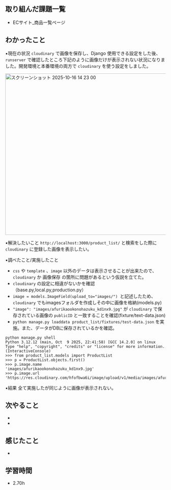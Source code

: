 ## 取り組んだ課題一覧
- ECサイト_商品一覧ページ

## わかったこと

▪️現在の状況
`cloudinary` で画像を保存し、Django 使用できる設定をした後、`runserver` で確認したところ下記のように画像だけが表示されない状況になりました。開発環境と本番環境の両方で `cloudinary` を使う設定をしました。

<img width="1132" height="507" alt="スクリーンショット 2025-10-16 14 23 00" src="https://github.com/user-attachments/assets/238485ef-c37b-403d-ae5b-fc4e18818357" />

▪️解決したいこと
`http://localhost:3000/product_list/` と検索をした際に `cloudinary` に登録した画像を表示したい。

▪️調べたこと/実施したこと
- `css` や `template` 、`image` 以外のデータは表示させることが出来たので、`cloudinary` か 画像保存 の箇所に問題があるという仮説を立てた。
- `cloudinary` の設定に相違がないかを確認（base.py,local.py,production.py）
-  `image = models.ImageField(upload_to="images/") `と記述したため、`cloudinary` でもimagesフォルダを作成しその中に画像を格納(models.py)
- `"image": "images/afurikaookonohazuku_kd1nx9.jpg"` が `cloudinary` で保存されている画像の `publicID` と一致することを確認(fixture/text-data.json)
- `python manage.py loaddata product_list/fixtures/test-data.json` を実施。また、データがDBに保存されているかを確認。
```
python manage.py shell
Python 3.12.12 (main, Oct  9 2025, 22:41:58) [GCC 14.2.0] on linux
Type "help", "copyright", "credits" or "license" for more information.
(InteractiveConsole)
>>> from product_list.models import ProductList
>>> p = ProductList.objects.first()
>>> p.image.name
'images/afurikaookonohazuku_kd1nx9.jpg'
>>> p.image.url
'https://res.cloudinary.com/hfofbwa6i/image/upload/v1/media/images/afurikaookonohazuku_kd1nx9.jpg'
```
▪️結果
全て実施したが同じように画像が表示されない。

## 次やること
- 
- 


## 感じたこと
- 

## 学習時間
- 2.70h
